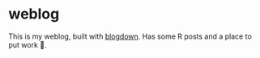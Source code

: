 # weblog

This is my weblog, built with [blogdown](https://bookdown.org/yihui/blogdown/). Has some R posts and a place to put work :notebook:.

